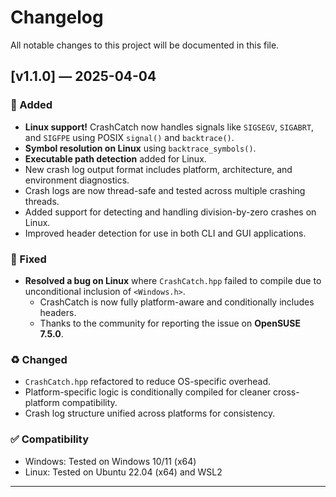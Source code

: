 # Changelog

All notable changes to this project will be documented in this file.

## [v1.1.0] — 2025-04-04

### 🚀 Added
- **Linux support!** CrashCatch now handles signals like `SIGSEGV`, `SIGABRT`, and `SIGFPE` using POSIX `signal()` and `backtrace()`.
- **Symbol resolution on Linux** using `backtrace_symbols()`.
- **Executable path detection** added for Linux.
- New crash log output format includes platform, architecture, and environment diagnostics.
- Crash logs are now thread-safe and tested across multiple crashing threads.
- Added support for detecting and handling division-by-zero crashes on Linux.
- Improved header detection for use in both CLI and GUI applications.

### 🐛 Fixed
- **Resolved a bug on Linux** where `CrashCatch.hpp` failed to compile due to unconditional inclusion of `<Windows.h>`.
  - CrashCatch is now fully platform-aware and conditionally includes headers.
  - Thanks to the community for reporting the issue on **OpenSUSE 7.5.0**.
  
### ♻️ Changed
- `CrashCatch.hpp` refactored to reduce OS-specific overhead.
- Platform-specific logic is conditionally compiled for cleaner cross-platform compatibility.
- Crash log structure unified across platforms for consistency.

### ✅ Compatibility
- Windows: Tested on Windows 10/11 (x64)
- Linux: Tested on Ubuntu 22.04 (x64) and WSL2

---


